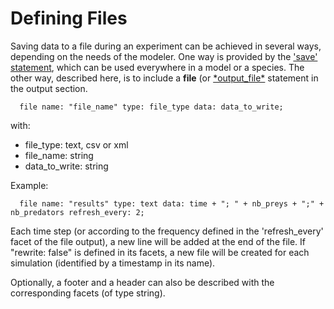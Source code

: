 
# Defining Files


Saving data to a file during an experiment can be achieved in several ways, depending on the needs of the modeler. One way is provided by the ['save' statement](G__Statements#save), which can be used everywhere in a model or a species. The other way, described here, is to include a **file** (or [\*output\_file\*](G__Statements#output_file) statement in the output section.

```
  file name: "file_name" type: file_type data: data_to_write;  
```

with:
  * file\_type: text, csv or xml
  * file\_name: string
  * data\_to\_write: string

Example:
```
  file name: "results" type: text data: time + "; " + nb_preys + ";" + nb_predators refresh_every: 2;  
```

Each time step (or according to the frequency defined in the 'refresh\_every' facet of the file output), a new line will be added at the end of the file. If "rewrite: false" is defined in its facets, a new file will be created for each simulation (identified by a timestamp in its name).

Optionally, a footer and a header can also be described with the corresponding facets (of type string).
